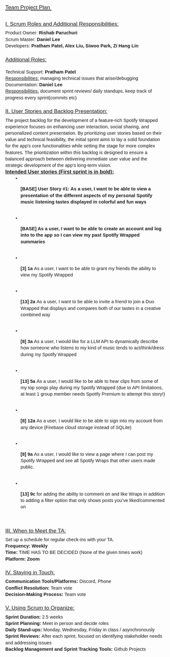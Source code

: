 <html>
<head>
</head>
<body>
<h1 dir="ltr" style="line-height:1.38;margin-top:16pt;margin-bottom:4pt;"><span style="font-family:verdana,geneva,sans-serif;"><u><strong><span id="docs-internal-guid-7334d097-7fff-4425-1635-afc1d4e451b3"><span style="font-size: 13pt; font-weight: 400; font-variant-numeric: normal; font-variant-east-asian: normal; font-variant-alternates: normal; font-variant-position: normal; vertical-align: baseline; white-space-collapse: preserve;">Team Project Plan </span></span></span></u></span></p></strong></u></span></h1>

<h3 dir="ltr" style="line-height:1.38;margin-top:16pt;margin-bottom:4pt;"><span style="font-family:verdana,geneva,sans-serif;"><u><strong><span id="docs-internal-guid-7334d097-7fff-4425-1635-afc1d4e451b3"><span style="font-size: 13pt; font-weight: 400; font-variant-numeric: normal; font-variant-east-asian: normal; font-variant-alternates: normal; font-variant-position: normal; vertical-align: baseline; white-space-collapse: preserve;">I. Scrum Roles and Additional Responsibilities:</span></span></strong></u></span></h3>

<p dir="ltr" style="line-height:1.38;margin-top:0pt;margin-bottom:0pt;"><span style="font-family:verdana,geneva,sans-serif;"><span id="docs-internal-guid-7334d097-7fff-4425-1635-afc1d4e451b3"><span style="font-size: 11pt; font-variant-numeric: normal; font-variant-east-asian: normal; font-variant-alternates: normal; font-variant-position: normal; vertical-align: baseline; white-space-collapse: preserve;">Product Owner: <strong>Rishab Paruchuri</strong></span></span></span></p>
<p dir="ltr" style="line-height:1.38;margin-top:0pt;margin-bottom:0pt;"><span style="font-family:verdana,geneva,sans-serif;"><span id="docs-internal-guid-7334d097-7fff-4425-1635-afc1d4e451b3"><span style="font-size: 11pt; font-variant-numeric: normal; font-variant-east-asian: normal; font-variant-alternates: normal; font-variant-position: normal; vertical-align: baseline; white-space-collapse: preserve;">Scrum Master: <strong>Daniel Lee</strong></span></span></span></p>



<p dir="ltr" style="line-height:1.38;margin-top:0pt;margin-bottom:0pt;"><span style="font-family:verdana,geneva,sans-serif;"><span id="docs-internal-guid-7334d097-7fff-4425-1635-afc1d4e451b3"><span style="font-size: 11pt; font-variant-numeric: normal; font-variant-east-asian: normal; font-variant-alternates: normal; font-variant-position: normal; vertical-align: baseline; white-space-collapse: preserve;">Developers: <strong>Pratham Patel, Alex Liu, Siwoo Park, Zi Hang Lin</strong></span></span></span></p>

<h3 dir="ltr" style="line-height:1.38;margin-top:16pt;margin-bottom:4pt;"><span style="font-family:verdana,geneva,sans-serif;"><u><strong><span id="docs-internal-guid-7334d097-7fff-4425-1635-afc1d4e451b3"><span style="font-size: 13pt; font-weight: 400; font-variant-numeric: normal; font-variant-east-asian: normal; font-variant-alternates: normal; font-variant-position: normal; vertical-align: baseline; white-space-collapse: preserve;">Additional Roles:</span></span></span></p></strong></u></span></h3>

<p dir="ltr" style="line-height:1.38;margin-top:0pt;margin-bottom:0pt;"><span style="font-family:verdana,geneva,sans-serif;"><span id="docs-internal-guid-7334d097-7fff-4425-1635-afc1d4e451b3"><span style="font-size: 11pt; font-variant-numeric: normal; font-variant-east-asian: normal; font-variant-alternates: normal; font-variant-position: normal; vertical-align: baseline; white-space-collapse: preserve;">Technical Support: <strong>Pratham Patel</strong></span></span></span></p>

<p dir="ltr" style="line-height:1.38;margin-top:0pt;margin-bottom:0pt;"><span style="font-family:verdana,geneva,sans-serif;"><span id="docs-internal-guid-7334d097-7fff-4425-1635-afc1d4e451b3"><span style="font-size: 11pt; font-variant-numeric: normal; font-variant-east-asian: normal; font-variant-alternates: normal; font-variant-position: normal; vertical-align: baseline; white-space-collapse: preserve;"><u>Responsibilities:</u> managing technical issues that arise/debugging</span></span></span></p>

<p dir="ltr" style="line-height:1.38;margin-top:0pt;margin-bottom:0pt;"><span style="font-family:verdana,geneva,sans-serif;"><span id="docs-internal-guid-7334d097-7fff-4425-1635-afc1d4e451b3"><span style="font-size: 11pt; font-variant-numeric: normal; font-variant-east-asian: normal; font-variant-alternates: normal; font-variant-position: normal; vertical-align: baseline; white-space-collapse: preserve;">Documentation: <strong>Daniel Lee</strong></span></span></span></p>

<p dir="ltr" style="line-height:1.38;margin-top:0pt;margin-bottom:0pt;"><span style="font-family:verdana,geneva,sans-serif;"><span id="docs-internal-guid-7334d097-7fff-4425-1635-afc1d4e451b3"><span style="font-size: 11pt; font-variant-numeric: normal; font-variant-east-asian: normal; font-variant-alternates: normal; font-variant-position: normal; vertical-align: baseline; white-space-collapse: preserve;"><u>Responsibilities:</u> document sprint reviews/ daily standups, keep track of progress every sprint(commits etc)</span></span></span></p>

<h3 dir="ltr" style="line-height:1.38;margin-top:16pt;margin-bottom:4pt;"><span style="font-family:verdana,geneva,sans-serif;"><u><span id="docs-internal-guid-7334d097-7fff-4425-1635-afc1d4e451b3"><span style="font-size: 13pt; font-weight: 400; font-variant-numeric: normal; font-variant-east-asian: normal; font-variant-alternates: normal; font-variant-position: normal; vertical-align: baseline; white-space-collapse: preserve;">II. User Stories and Backlog Presentation:</span></span></u></span></h3>

<p dir="ltr" style="line-height:1.38;margin-top:0pt;margin-bottom:0pt;"><span style="font-family:verdana,geneva,sans-serif;"><span id="docs-internal-guid-7334d097-7fff-4425-1635-afc1d4e451b3"><span style="font-size: 11pt; font-variant-numeric: normal; font-variant-east-asian: normal; font-variant-alternates: normal; font-variant-position: normal; vertical-align: baseline; white-space-collapse: preserve;">The project backlog for the development of a feature-rich Spotify Wrapped experience focuses on enhancing user interaction, social sharing, and personalized content presentation. By prioritizing user stories based on their value and technical feasibility, the initial sprint aims to lay a solid foundation for the app&#39;s core functionalities while setting the stage for more complex features. The prioritization within this backlog is designed to ensure a balanced approach between delivering immediate user value and the strategic development of the app&#39;s long-term vision.</span></span></span></p>

<p dir="ltr" style="line-height:1.38;margin-top:0pt;margin-bottom:0pt;"><span style="font-family:verdana,geneva,sans-serif;"><u><strong><span style="font-size:16px;"><span id="docs-internal-guid-7334d097-7fff-4425-1635-afc1d4e451b3"><span style="font-variant-numeric: normal; font-variant-east-asian: normal; font-variant-alternates: normal; font-variant-position: normal; vertical-align: baseline; white-space-collapse: preserve;">Intended User stories (First sprint is in bold):</span></span></span></strong></u></span></p>

<ul style="margin-top:0;margin-bottom:0;padding-inline-start:48px;">
	<li aria-level="1" dir="ltr" style="list-style-type: disc; font-size: 11pt; font-family: Arial, sans-serif; font-variant-numeric: normal; font-variant-east-asian: normal; font-variant-alternates: normal; font-variant-position: normal; vertical-align: baseline; white-space: pre;">
	<p dir="ltr" role="presentation" style="line-height:1.38;margin-top:0pt;margin-bottom:0pt;"><span style="font-family:verdana,geneva,sans-serif;"><span id="docs-internal-guid-7334d097-7fff-4425-1635-afc1d4e451b3"><span style="font-size: 11pt; font-weight: 700; font-variant-numeric: normal; font-variant-east-asian: normal; font-variant-alternates: normal; font-variant-position: normal; vertical-align: baseline; text-wrap: wrap;">[BASE] User Story #1: As a user, I want to be able to view a presentation of the different aspects of my personal Spotify music listening tastes displayed in colorful and fun ways</span></span></span></p>
	</li>
	<li aria-level="1" dir="ltr" style="list-style-type: disc; font-size: 11pt; font-family: Arial, sans-serif; font-variant-numeric: normal; font-variant-east-asian: normal; font-variant-alternates: normal; font-variant-position: normal; vertical-align: baseline; white-space: pre;">
	<p dir="ltr" role="presentation" style="line-height:1.38;margin-top:0pt;margin-bottom:0pt;"><span style="font-family:verdana,geneva,sans-serif;"><span id="docs-internal-guid-7334d097-7fff-4425-1635-afc1d4e451b3"><span style="font-size: 11pt; font-weight: 700; font-variant-numeric: normal; font-variant-east-asian: normal; font-variant-alternates: normal; font-variant-position: normal; vertical-align: baseline; text-wrap: wrap;">[BASE] As a user, I want to be able to create an account and log into to the app so I can view my past Spotify Wrapped summaries</span></span></span></p>
	</li>
	<li aria-level="1" dir="ltr" style="list-style-type: disc; font-size: 11pt; font-family: Arial, sans-serif; font-variant-numeric: normal; font-variant-east-asian: normal; font-variant-alternates: normal; font-variant-position: normal; vertical-align: baseline; white-space: pre;">
	<p dir="ltr" role="presentation" style="line-height:1.38;margin-top:0pt;margin-bottom:0pt;"><span style="font-family:verdana,geneva,sans-serif;"><span id="docs-internal-guid-7334d097-7fff-4425-1635-afc1d4e451b3"><span style="font-size: 11pt; font-weight: 700; font-variant-numeric: normal; font-variant-east-asian: normal; font-variant-alternates: normal; font-variant-position: normal; vertical-align: baseline; text-wrap: wrap;">[3] 1a </span><span style="font-size: 11pt; font-variant-numeric: normal; font-variant-east-asian: normal; font-variant-alternates: normal; font-variant-position: normal; vertical-align: baseline; text-wrap: wrap;">As a user, I want to be able to grant my friends the ability to view my Spotify Wrapped</span></span></span></p>
	</li>
	<li aria-level="1" dir="ltr" style="list-style-type: disc; font-size: 11pt; font-family: Arial, sans-serif; font-weight: 700; font-variant-numeric: normal; font-variant-east-asian: normal; font-variant-alternates: normal; font-variant-position: normal; vertical-align: baseline; white-space: pre;">
	<p dir="ltr" role="presentation" style="line-height:1.38;margin-top:0pt;margin-bottom:0pt;"><span style="font-family:verdana,geneva,sans-serif;"><span id="docs-internal-guid-7334d097-7fff-4425-1635-afc1d4e451b3"><span style="font-size: 11pt; font-variant-numeric: normal; font-variant-east-asian: normal; font-variant-alternates: normal; font-variant-position: normal; vertical-align: baseline; text-wrap: wrap;">[13] 2a </span><span style="font-size: 11pt; font-weight: 400; font-variant-numeric: normal; font-variant-east-asian: normal; font-variant-alternates: normal; font-variant-position: normal; vertical-align: baseline; text-wrap: wrap;">As a user, I want to be able to invite a friend to join a Duo Wrapped that displays and compares both of our tastes in a creative combined way</span></span></span></p>
	</li>
	<li aria-level="1" dir="ltr" style="list-style-type: disc; font-size: 11pt; font-family: Arial, sans-serif; font-weight: 700; font-variant-numeric: normal; font-variant-east-asian: normal; font-variant-alternates: normal; font-variant-position: normal; vertical-align: baseline; white-space: pre;">
	<p dir="ltr" role="presentation" style="line-height:1.38;margin-top:0pt;margin-bottom:0pt;"><span style="font-family:verdana,geneva,sans-serif;"><span id="docs-internal-guid-7334d097-7fff-4425-1635-afc1d4e451b3"><span style="font-size: 11pt; font-variant-numeric: normal; font-variant-east-asian: normal; font-variant-alternates: normal; font-variant-position: normal; vertical-align: baseline; text-wrap: wrap;">[8] 3a </span><span style="font-size: 11pt; font-weight: 400; font-variant-numeric: normal; font-variant-east-asian: normal; font-variant-alternates: normal; font-variant-position: normal; vertical-align: baseline; text-wrap: wrap;">As a user, I would like for a LLM API to dynamically describe how someone who listens to my kind of music tends to act/think/dress during my Spotify Wrapped</span></span></span></p>
	</li>
	<li aria-level="1" dir="ltr" style="list-style-type: disc; font-size: 11pt; font-family: Arial, sans-serif; font-weight: 700; font-variant-numeric: normal; font-variant-east-asian: normal; font-variant-alternates: normal; font-variant-position: normal; vertical-align: baseline; white-space: pre;">
	<p dir="ltr" role="presentation" style="line-height:1.38;margin-top:0pt;margin-bottom:0pt;"><span style="font-family:verdana,geneva,sans-serif;"><span id="docs-internal-guid-7334d097-7fff-4425-1635-afc1d4e451b3"><span style="font-size: 11pt; font-variant-numeric: normal; font-variant-east-asian: normal; font-variant-alternates: normal; font-variant-position: normal; vertical-align: baseline; text-wrap: wrap;">[13] 5a </span><span style="font-size: 11pt; font-weight: 400; font-variant-numeric: normal; font-variant-east-asian: normal; font-variant-alternates: normal; font-variant-position: normal; vertical-align: baseline; text-wrap: wrap;">As a user, I would like to be able to hear clips from some of my top songs play during my Spotify Wrapped (due to API limitations, at least 1 group member needs Spotify Premium to attempt this story!)</span></span></span></p>
	</li>
	<li aria-level="1" dir="ltr" style="list-style-type: disc; font-size: 11pt; font-family: Arial, sans-serif; font-weight: 700; font-variant-numeric: normal; font-variant-east-asian: normal; font-variant-alternates: normal; font-variant-position: normal; vertical-align: baseline; white-space: pre;">
	<p dir="ltr" role="presentation" style="line-height:1.38;margin-top:0pt;margin-bottom:0pt;"><span style="font-family:verdana,geneva,sans-serif;"><span id="docs-internal-guid-7334d097-7fff-4425-1635-afc1d4e451b3"><span style="font-size: 11pt; font-variant-numeric: normal; font-variant-east-asian: normal; font-variant-alternates: normal; font-variant-position: normal; vertical-align: baseline; text-wrap: wrap;">[8] 12a </span><span style="font-size: 11pt; font-weight: 400; font-variant-numeric: normal; font-variant-east-asian: normal; font-variant-alternates: normal; font-variant-position: normal; vertical-align: baseline; text-wrap: wrap;">As a user, I would like to be able to sign into my account from any device (Firebase cloud storage instead of SQLite)</span></span></span></p>
	</li>
	<li aria-level="1" dir="ltr" style="list-style-type: disc; font-size: 11pt; font-family: Arial, sans-serif; font-weight: 700; font-variant-numeric: normal; font-variant-east-asian: normal; font-variant-alternates: normal; font-variant-position: normal; vertical-align: baseline; white-space: pre;">
	<p dir="ltr" role="presentation" style="line-height:1.38;margin-top:0pt;margin-bottom:0pt;"><span style="font-family:verdana,geneva,sans-serif;"><span id="docs-internal-guid-7334d097-7fff-4425-1635-afc1d4e451b3"><span style="font-size: 11pt; font-variant-numeric: normal; font-variant-east-asian: normal; font-variant-alternates: normal; font-variant-position: normal; vertical-align: baseline; text-wrap: wrap;">[8] 9a </span><span style="font-size: 11pt; color: rgb(26, 25, 24); font-weight: 400; font-variant-numeric: normal; font-variant-east-asian: normal; font-variant-alternates: normal; font-variant-position: normal; vertical-align: baseline; text-wrap: wrap;">As a user, I would like to view a page where I can post my Spotify Wrapped and see all Spotify Wraps that other users made public.</span></span></span></p>
	</li>
	<li aria-level="1" dir="ltr" style="list-style-type: disc; font-size: 11pt; font-family: Arial, sans-serif; font-weight: 700; font-variant-numeric: normal; font-variant-east-asian: normal; font-variant-alternates: normal; font-variant-position: normal; vertical-align: baseline; white-space: pre;">
	<p dir="ltr" role="presentation" style="line-height:1.38;margin-top:0pt;margin-bottom:0pt;"><span style="font-family:verdana,geneva,sans-serif;"><span id="docs-internal-guid-7334d097-7fff-4425-1635-afc1d4e451b3"><span style="font-size: 11pt; font-variant-numeric: normal; font-variant-east-asian: normal; font-variant-alternates: normal; font-variant-position: normal; vertical-align: baseline; text-wrap: wrap;">[13] 9c </span><span style="font-size: 11pt; font-weight: 400; font-variant-numeric: normal; font-variant-east-asian: normal; font-variant-alternates: normal; font-variant-position: normal; vertical-align: baseline; text-wrap: wrap;">for adding the ability to comment on and like Wraps in addition to adding a filter option that only shows posts you&rsquo;ve liked/commented on</span></span></span></p>
	</li>
</ul>

<h3 dir="ltr" style="line-height:1.38;margin-top:16pt;margin-bottom:4pt;"><u><span style="font-family:verdana,geneva,sans-serif;"><span id="docs-internal-guid-7334d097-7fff-4425-1635-afc1d4e451b3"><span style="font-size: 13pt; font-weight: 400; font-variant-numeric: normal; font-variant-east-asian: normal; font-variant-alternates: normal; font-variant-position: normal; vertical-align: baseline; white-space-collapse: preserve;">III. When to Meet the TA:</span></span></span></u></h3>

<p dir="ltr" style="line-height:1.38;margin-top:0pt;margin-bottom:0pt;"><span style="font-family:verdana,geneva,sans-serif;"><span id="docs-internal-guid-7334d097-7fff-4425-1635-afc1d4e451b3"><span style="font-size: 11pt; font-variant-numeric: normal; font-variant-east-asian: normal; font-variant-alternates: normal; font-variant-position: normal; vertical-align: baseline; white-space-collapse: preserve;">Set up a schedule for regular check-ins with your TA.</span></span></span></p>

<p dir="ltr" style="line-height:1.38;margin-top:0pt;margin-bottom:0pt;"><span style="font-family:verdana,geneva,sans-serif;"><span id="docs-internal-guid-7334d097-7fff-4425-1635-afc1d4e451b3"><span style="font-size: 11pt; font-weight: 700; font-variant-numeric: normal; font-variant-east-asian: normal; font-variant-alternates: normal; font-variant-position: normal; vertical-align: baseline; white-space-collapse: preserve;">Frequency: Weekly</span></span></span></p>

<p dir="ltr" style="line-height:1.38;margin-top:0pt;margin-bottom:0pt;"><span style="font-family:verdana,geneva,sans-serif;"><span id="docs-internal-guid-7334d097-7fff-4425-1635-afc1d4e451b3"><span style="font-size: 11pt; font-weight: 700; font-variant-numeric: normal; font-variant-east-asian: normal; font-variant-alternates: normal; font-variant-position: normal; vertical-align: baseline; white-space-collapse: preserve;">Time:</span><span style="font-size: 11pt; font-variant-numeric: normal; font-variant-east-asian: normal; font-variant-alternates: normal; font-variant-position: normal; vertical-align: baseline; white-space-collapse: preserve;"> TIME HAS TO BE DECIDED (None of the given times work)</span></span></span></p>

<p dir="ltr" style="line-height:1.38;margin-top:0pt;margin-bottom:0pt;"><span style="font-family:verdana,geneva,sans-serif;"><span id="docs-internal-guid-7334d097-7fff-4425-1635-afc1d4e451b3"><span style="font-size: 11pt; font-weight: 700; font-variant-numeric: normal; font-variant-east-asian: normal; font-variant-alternates: normal; font-variant-position: normal; vertical-align: baseline; white-space-collapse: preserve;">Platform: Zoom</span></span></span></p>

<h3 dir="ltr" style="line-height:1.38;margin-top:16pt;margin-bottom:4pt;"><u><span style="font-family:verdana,geneva,sans-serif;"><span id="docs-internal-guid-7334d097-7fff-4425-1635-afc1d4e451b3"><span style="font-size: 13pt; font-weight: 400; font-variant-numeric: normal; font-variant-east-asian: normal; font-variant-alternates: normal; font-variant-position: normal; vertical-align: baseline; white-space-collapse: preserve;">IV. Staying in Touch:</span></span></span></u></h3>

<p dir="ltr" style="line-height:1.38;margin-top:0pt;margin-bottom:0pt;"><span style="font-family:verdana,geneva,sans-serif;"><span id="docs-internal-guid-7334d097-7fff-4425-1635-afc1d4e451b3"><span style="font-size: 11pt; font-weight: 700; font-variant-numeric: normal; font-variant-east-asian: normal; font-variant-alternates: normal; font-variant-position: normal; vertical-align: baseline; white-space-collapse: preserve;">Communication Tools/Platforms:</span><span style="font-size: 11pt; font-variant-numeric: normal; font-variant-east-asian: normal; font-variant-alternates: normal; font-variant-position: normal; vertical-align: baseline; white-space-collapse: preserve;"> Discord, Phone</span></span></span></p>

<p dir="ltr" style="line-height:1.38;margin-top:0pt;margin-bottom:0pt;"><span style="font-family:verdana,geneva,sans-serif;"><span id="docs-internal-guid-7334d097-7fff-4425-1635-afc1d4e451b3"><span style="font-size: 11pt; font-weight: 700; font-variant-numeric: normal; font-variant-east-asian: normal; font-variant-alternates: normal; font-variant-position: normal; vertical-align: baseline; white-space-collapse: preserve;">Conflict Resolution: </span><span style="font-size: 11pt; font-variant-numeric: normal; font-variant-east-asian: normal; font-variant-alternates: normal; font-variant-position: normal; vertical-align: baseline; white-space-collapse: preserve;">Team vote</span></span></span></p>

<p dir="ltr" style="line-height:1.38;margin-top:0pt;margin-bottom:0pt;"><span style="font-family:verdana,geneva,sans-serif;"><span id="docs-internal-guid-7334d097-7fff-4425-1635-afc1d4e451b3"><span style="font-size: 11pt; font-weight: 700; font-variant-numeric: normal; font-variant-east-asian: normal; font-variant-alternates: normal; font-variant-position: normal; vertical-align: baseline; white-space-collapse: preserve;">Decision-Making Process: </span><span style="font-size: 11pt; font-variant-numeric: normal; font-variant-east-asian: normal; font-variant-alternates: normal; font-variant-position: normal; vertical-align: baseline; white-space-collapse: preserve;">Team vote</span></span></span></p>

<h3 dir="ltr" style="line-height:1.38;margin-top:16pt;margin-bottom:4pt;"><u><span style="font-family:verdana,geneva,sans-serif;"><span id="docs-internal-guid-7334d097-7fff-4425-1635-afc1d4e451b3"><span style="font-size: 13pt; font-weight: 400; font-variant-numeric: normal; font-variant-east-asian: normal; font-variant-alternates: normal; font-variant-position: normal; vertical-align: baseline; white-space-collapse: preserve;">V. Using Scrum to Organize:</span></span></span></u></h3>

<p dir="ltr" style="line-height:1.38;margin-top:0pt;margin-bottom:0pt;"><span style="font-family:verdana,geneva,sans-serif;"><span id="docs-internal-guid-7334d097-7fff-4425-1635-afc1d4e451b3"><span style="font-size: 11pt; font-weight: 700; font-variant-numeric: normal; font-variant-east-asian: normal; font-variant-alternates: normal; font-variant-position: normal; vertical-align: baseline; white-space-collapse: preserve;">Sprint Duration: </span><span style="font-size: 11pt; font-variant-numeric: normal; font-variant-east-asian: normal; font-variant-alternates: normal; font-variant-position: normal; vertical-align: baseline; white-space-collapse: preserve;">2.5 weeks</span></span></span></p>

<p dir="ltr" style="line-height:1.38;margin-top:0pt;margin-bottom:0pt;"><span style="font-family:verdana,geneva,sans-serif;"><span id="docs-internal-guid-7334d097-7fff-4425-1635-afc1d4e451b3"><span style="font-size: 11pt; font-weight: 700; font-variant-numeric: normal; font-variant-east-asian: normal; font-variant-alternates: normal; font-variant-position: normal; vertical-align: baseline; white-space-collapse: preserve;">Sprint Planning:</span><span style="font-size: 11pt; font-variant-numeric: normal; font-variant-east-asian: normal; font-variant-alternates: normal; font-variant-position: normal; vertical-align: baseline; white-space-collapse: preserve;"> Meet in person and decide roles</span></span></span></p>

<p dir="ltr" style="line-height:1.38;margin-top:0pt;margin-bottom:0pt;"><span style="font-family:verdana,geneva,sans-serif;"><span id="docs-internal-guid-7334d097-7fff-4425-1635-afc1d4e451b3"><span style="font-size: 11pt; font-weight: 700; font-variant-numeric: normal; font-variant-east-asian: normal; font-variant-alternates: normal; font-variant-position: normal; vertical-align: baseline; white-space-collapse: preserve;">Daily Stand-ups: </span><span style="font-size: 11pt; font-variant-numeric: normal; font-variant-east-asian: normal; font-variant-alternates: normal; font-variant-position: normal; vertical-align: baseline; white-space-collapse: preserve;">Monday, Wednesday, Friday in class / asynchronously&nbsp;</span></span></span></p>

<p dir="ltr" style="line-height:1.38;margin-top:0pt;margin-bottom:0pt;"><span style="font-family:verdana,geneva,sans-serif;"><span id="docs-internal-guid-7334d097-7fff-4425-1635-afc1d4e451b3"><span style="font-size: 11pt; font-weight: 700; font-variant-numeric: normal; font-variant-east-asian: normal; font-variant-alternates: normal; font-variant-position: normal; vertical-align: baseline; white-space-collapse: preserve;">Sprint Reviews: </span><span style="font-size: 11pt; font-variant-numeric: normal; font-variant-east-asian: normal; font-variant-alternates: normal; font-variant-position: normal; vertical-align: baseline; white-space-collapse: preserve;">After each sprint, focused on identifying stakeholder needs and addressing issues</span></span></span></p>

<p dir="ltr" style="line-height:1.38;margin-top:0pt;margin-bottom:0pt;"><span style="font-family:verdana,geneva,sans-serif;"><span id="docs-internal-guid-7334d097-7fff-4425-1635-afc1d4e451b3"><span style="font-size: 11pt; font-weight: 700; font-variant-numeric: normal; font-variant-east-asian: normal; font-variant-alternates: normal; font-variant-position: normal; vertical-align: baseline; white-space-collapse: preserve;">Backlog Management and Sprint Tracking Tools: </span><span style="font-size: 11pt; font-variant-numeric: normal; font-variant-east-asian: normal; font-variant-alternates: normal; font-variant-position: normal; vertical-align: baseline; white-space-collapse: preserve;">Github Projects</span></span></span></p>

<div><br />
&nbsp;</div>
</body>
</html>

